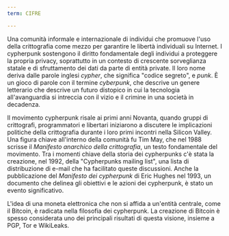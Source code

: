 ```yaml
---
term: CIFRE

---
```

Una comunità informale e internazionale di individui che promuove l'uso della crittografia come mezzo per garantire le libertà individuali su Internet. I cypherpunk sostengono il diritto fondamentale degli individui a proteggere la propria privacy, soprattutto in un contesto di crescente sorveglianza statale e di sfruttamento dei dati da parte di entità private. Il loro nome deriva dalle parole inglesi *cypher*, che significa "codice segreto", e *punk*. È un gioco di parole con il termine *cyberpunk*, che descrive un genere letterario che descrive un futuro distopico in cui la tecnologia all'avanguardia si intreccia con il vizio e il crimine in una società in decadenza.

Il movimento cypherpunk risale ai primi anni Novanta, quando gruppi di crittografi, programmatori e libertari iniziarono a discutere le implicazioni politiche della crittografia durante i loro primi incontri nella Silicon Valley. Una figura chiave all'interno della comunità fu Tim May, che nel 1988 scrisse il *Manifesto anarchico della crittografia*, un testo fondamentale del movimento. Tra i momenti chiave della storia dei cypherpunks c'è stata la creazione, nel 1992, della "Cypherpunks mailing list", una lista di distribuzione di e-mail che ha facilitato queste discussioni. Anche la pubblicazione del *Manifesto dei cypherpunk* di Eric Hughes nel 1993, un documento che delinea gli obiettivi e le azioni dei cypherpunk, è stato un evento significativo.

L'idea di una moneta elettronica che non si affida a un'entità centrale, come il Bitcoin, è radicata nella filosofia dei cypherpunk. La creazione di Bitcoin è spesso considerata uno dei principali risultati di questa visione, insieme a PGP, Tor e WikiLeaks.